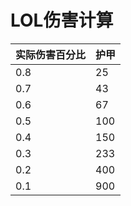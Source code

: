 # LOL伤害计算

| 实际伤害百分比 | 护甲 |
| -------------- | ---- |
| 0.8            | 25   |
| 0.7            | 43   |
| 0.6            | 67   |
| 0.5            | 100  |
| 0.4            | 150  |
| 0.3            | 233  |
| 0.2            | 400  |
| 0.1            | 900  |

